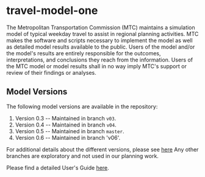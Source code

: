 # travel-model-one
The Metropolitan Transportation Commission (MTC) maintains a simulation model of typical weekday travel to assist in regional planning activities.  MTC makes the software and scripts necessary to implement the model as well as detailed model results available to the public.  Users of the model and/or the model's results are entirely responsible for the outcomes, interpretations, and conclusions they reach from the information.  Users of the MTC model or model results shall in no way imply MTC's support or review of their findings or analyses.

## Model Versions
The following model versions are available in the repository:

1. Version 0.3 -- Maintained in branch `v03`.
2. Version 0.4 -- Maintained in branch `v04`.
3. Version 0.5 -- Maintained in branch `master`.
4. Version 0.6 -- Maintained in branch 'v06'.

For additional details about the different versions, please see [here](http://analytics.mtc.ca.gov/foswiki/Main/Development)
Any other branches are exploratory and not used in our planning work.

Please find a detailed User's Guide [here](http://analytics.mtc.ca.gov/foswiki/Main/UsersGuide). 

